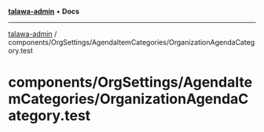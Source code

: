 [**talawa-admin**](../../../../README.md) • **Docs**

***

[talawa-admin](../../../../modules.md) / components/OrgSettings/AgendaItemCategories/OrganizationAgendaCategory.test

# components/OrgSettings/AgendaItemCategories/OrganizationAgendaCategory.test
